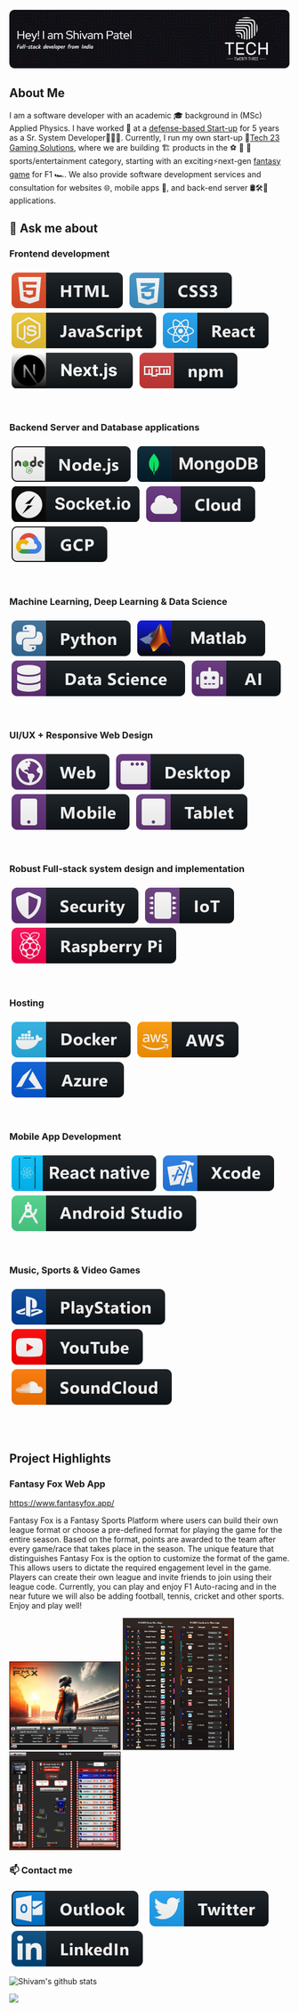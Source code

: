 [![](https://github.com/slycadelic/slycadelic/blob/ac0ba49316e9c49c9d7c863d7375276152945985/github-header-image%20(1).png)](https://www.tech23gaming.com/)

## About Me
I am a software developer with an academic 🎓 background in (MSc) Applied Physics. I have worked 💼 at a <a href='https://pentashieldtech.com/'>defense-based Start-up</a> for 5 years as a Sr. System Developer👨🏻‍💻. Currently, I run my own start-up 🚀<a href='https://www.tech23gaming.com/'>Tech 23 Gaming Solutions</a>, where we are building 🏗️ products in the ⚽️ 🏀 🎾sports/entertainment category, starting with an exciting⚡next-gen <a href='https://www.fantasyfoxapp.com/'>fantasy game</a> for F1 🏎️. We also provide software development services and consultation for websites 🌐, mobile apps 📱, and back-end server 🛢🛠️🔑applications. 

## 💬 Ask me about
<h3>
    Frontend  development 
    <br /> 
    <br /> 
    <img src="https://raw.githubusercontent.com/slycadelic/slycadelic/main/Assets/HTML.svg" alt="HTML5" style="vertical-align:middle; margin:4px">  
    <img src="https://raw.githubusercontent.com/slycadelic/slycadelic/main/Assets/CSS.svg" alt="CSS" style="vertical-align:middle; margin:4px"> 
    <img src="https://raw.githubusercontent.com/slycadelic/slycadelic/main/Assets/Javascript.svg" alt="Javascript" style="vertical-align:middle; margin:4px"> 
    <img src="https://raw.githubusercontent.com/slycadelic/slycadelic/main/Assets/React.svg" alt="React" style="vertical-align:middle; margin:4px"> 
    <img src="https://raw.githubusercontent.com/slycadelic/slycadelic/main/Assets/Next.svg" alt="Next.js" style="vertical-align:middle; margin:4px"> 
    <img src="https://raw.githubusercontent.com/slycadelic/slycadelic/main/Assets/npm.svg" alt="npm" style="vertical-align:middle; margin:4px"> 
</h3>
<br /> 
<h3>
    Backend Server and Database applications 
    <br /> 
    <br/> 
    <img src="https://raw.githubusercontent.com/slycadelic/slycadelic/main/Assets/Nodejs.svg" alt="Node.js" style="vertical-align:middle; margin:4px"> 
    <img src="https://raw.githubusercontent.com/slycadelic/slycadelic/main/Assets/MongoDB.svg" alt="MongoDB" style="vertical-align:middle; margin:4px"> 
    <img src="https://raw.githubusercontent.com/slycadelic/slycadelic/main/Assets/socketIO.svg" alt="Socket.io" style="vertical-align:middle; margin:4px"> 
    <img src="https://raw.githubusercontent.com/slycadelic/slycadelic/main/Assets/Cloud.svg" alt="Cloud" style="vertical-align:middle; margin:4px"> 
    <img src="https://raw.githubusercontent.com/slycadelic/slycadelic/main/Assets/Google.svg" alt="Google Cloud" style="vertical-align:middle; margin:4px">
</h3>
<br /> 
<h3>
    Machine Learning, Deep Learning & Data Science
    <br/> 
    <br /> 
    <img src="https://raw.githubusercontent.com/slycadelic/slycadelic/main/Assets/Python.svg" alt="Python" style="vertical-align:middle; margin:4px"> 
    <img src="https://raw.githubusercontent.com/slycadelic/slycadelic/main/Assets/Matlab.svg" alt="Matlab" style="vertical-align:middle; margin:4px"> 
    <img src="https://raw.githubusercontent.com/slycadelic/slycadelic/main/Assets/Data%20Science.svg" alt="Data Science" style="vertical-align:middle; margin:4px"> 
    <img src="https://raw.githubusercontent.com/slycadelic/slycadelic/main/Assets/AI.svg" alt="AI" style="vertical-align:middle; margin:4px">
</h3>
<br /> 
<h3>
    UI/UX + Responsive Web Design 
    <br/> 
    <br /> 
    <img src="https://raw.githubusercontent.com/slycadelic/slycadelic/main/Assets/Web.svg" alt="Website" style="vertical-align:middle; margin:4px"> 
    <img src="https://raw.githubusercontent.com/slycadelic/slycadelic/main/Assets/Desktop.svg" alt="Desktop" style="vertical-align:middle; margin:4px"> 
    <img src="https://raw.githubusercontent.com/slycadelic/slycadelic/main/Assets/Mobile.svg" alt="Mobile" style="vertical-align:middle; margin:4px"> 
    <img src="https://raw.githubusercontent.com/slycadelic/slycadelic/main/Assets/Tablet.svg" alt="Tablet" style="vertical-align:middle; margin:4px">
</h3>
<br /> 
<h3>
    Robust Full-stack system design and implementation 
    <br/> 
    <br /> 
    <img src="https://raw.githubusercontent.com/slycadelic/slycadelic/main/Assets/Security.svg" alt="Security" style="vertical-align:middle; margin:4px"> 
    <img src="https://raw.githubusercontent.com/slycadelic/slycadelic/main/Assets/IOT.svg" alt="IOT" style="vertical-align:middle; margin:4px"> 
    <img src="https://raw.githubusercontent.com/slycadelic/slycadelic/main/Assets/RasPi.svg" alt="Raspberry Pi" style="vertical-align:middle; margin:4px">
</h3>
<br /> 
<h3>
    Hosting 
    <br/> 
    <br /> 
    <img src="https://raw.githubusercontent.com/slycadelic/slycadelic/main/Assets/Docker.svg" alt="Docker" style="vertical-align:middle; margin:4px"> 
    <img src="https://raw.githubusercontent.com/slycadelic/slycadelic/main/Assets/AWS.svg" alt="AWS" style="vertical-align:middle; margin:4px"> 
    <img src="https://raw.githubusercontent.com/slycadelic/slycadelic/main/Assets/Azure.svg" alt="Azure" style="vertical-align:middle; margin:4px">
</h3>
<br /> 
<h3>
    Mobile App Development 
    <br/> 
    <br /> 
    <img src="https://raw.githubusercontent.com/slycadelic/slycadelic/main/Assets/ReactNative.svg" alt="React Native" style="vertical-align:middle; margin:4px"> 
    <img src="https://raw.githubusercontent.com/slycadelic/slycadelic/main/Assets/XCode.svg" alt="XCode" style="vertical-align:middle; margin:4px"> 
    <img src="https://raw.githubusercontent.com/slycadelic/slycadelic/main/Assets/AndroidStudio.svg" alt="Android Studio" style="vertical-align:middle; margin:4px">
</h3>
<br /> 
<h3>
    Music, Sports & Video Games 
    <br/> 
    <br /> 
    <img src="https://raw.githubusercontent.com/slycadelic/slycadelic/7adf602709f7cba5ebaa478affeb1452725a40c8/PSbadge.svg" alt="PS3" style="vertical-align:middle; margin:4px"> 
    <img src="https://raw.githubusercontent.com/slycadelic/slycadelic/main/Assets/YoutubeBadge.svg" alt="Youtube" style="vertical-align:middle; margin:4px"> 
    <img src="https://raw.githubusercontent.com/slycadelic/slycadelic/main/Assets/SoundCloud.svg" alt="Sound Cloud" style="vertical-align:middle; margin:4px">
</h3>
<br /> 
<br /> 

## Project Highlights

### Fantasy Fox Web App 
https://www.fantasyfox.app/

Fantasy Fox is a Fantasy Sports Platform where users can build their own league format or choose a pre-defined format for playing the game for the entire season. Based on the format, points are awarded to the team after every game/race that takes place in the season. The unique feature that distinguishes Fantasy Fox is the option to customize the format of the game. This allows users to dictate the required engagement level in the game. Players can create their own league and invite friends to join using their league code. Currently, you can play and enjoy F1 Auto-racing and in the near future we will also be adding football, tennis, cricket and other sports. Enjoy and play well!

<img src="/Assets/FantasyFox/1.png" alt='webApp' width=200>
<img src="/Assets/FantasyFox/2.png" alt='webApp' width=200>
<img src="/Assets/FantasyFox/3.png" alt='webApp' width=200>

### 📫 Contact me
<a href="mailto:shivam_patel@hotmail.com"><img src="https://raw.githubusercontent.com/slycadelic/slycadelic/main/Assets/Outlook.svg" alt="e-Mail" style="vertical-align:middle; margin:4px"/></a> &nbsp; [<img src="https://raw.githubusercontent.com/slycadelic/slycadelic/main/Assets/Twitter.svg" alt="Twitter" style="vertical-align:middle; margin:4px">](https://twitter.com/sp__1991) &nbsp; [<img src="https://raw.githubusercontent.com/slycadelic/slycadelic/main/Assets/LinkdIn.svg" alt="LinkdIn" style="vertical-align:middle; margin:4px">](https://www.linkedin.com/in/spatel04/)

![Shivam's github stats](https://github-readme-stats.vercel.app/api?username=slycadelic&hide=["issues"]&show_icons=true&theme=transparent)

![](https://komarev.com/ghpvc/?username=slycadelic&color=ff4500)
